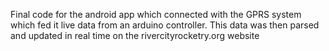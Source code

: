 Final code for the android app which connected with the GPRS system which fed it live data from an arduino controller. This data was then parsed and updated in real time on the rivercityrocketry.org website
